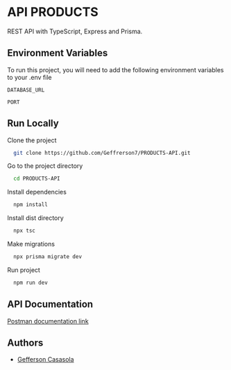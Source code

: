 # API PRODUCTS

REST API with TypeScript, Express and Prisma.

## Environment Variables

To run this project, you will need to add the following environment variables to your .env file

`DATABASE_URL`

`PORT`

## Run Locally

Clone the project

```bash
  git clone https://github.com/Geffrerson7/PRODUCTS-API.git
```

Go to the project directory

```bash
  cd PRODUCTS-API
```

Install dependencies

```bash
  npm install
```

Install dist directory

```bash
  npx tsc
```

Make migrations

```bash
  npx prisma migrate dev
```

Run project

```bash
  npm run dev
```

## API Documentation
[Postman documentation link](https://documenter.getpostman.com/view/24256278/2s93JwN22G) 

## Authors

- [Gefferson Casasola](https://github.com/Geffrerson7)
